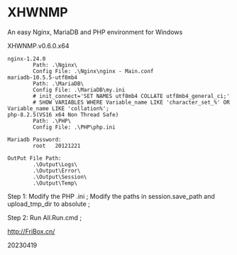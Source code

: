 # XHWNMP
An easy Nginx, MariaDB and PHP environment for Windows

XHWNMP.v0.6.0.x64

    nginx-1.24.0
            Path: .\Nginx\
            Config File: .\Nginx\nginx - Main.conf
    mariadb-10.5.5-utf8mb4
            Path: .\MariaDB\
            Config File: .\MariaDB\my.ini
            # init_connect='SET NAMES utf8mb4 COLLATE utf8mb4_general_ci;'
            # SHOW VARIABLES WHERE Variable_name LIKE 'character_set_%' OR Variable_name LIKE 'collation%';
    php-8.2.5(VS16 x64 Non Thread Safe)
            Path: .\PHP\
            Config File: .\PHP\php.ini

    Mariadb Password:
            root   20121221

    OutPut File Path:
            .\Output\Logs\
            .\Output\Error\
            .\Output\Session\
            .\Output\Temp\

Step 1: Modify the PHP .ini ; Modify the paths in session.save_path and upload_tmp_dir to absolute ;

Step 2: Run All.Run.cmd ;

http://FriBox.cn/

20230419
